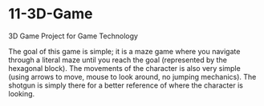 # 11-3D-Game
3D Game Project for Game Technology

The goal of this game is simple; it is a maze game where you navigate through a literal maze until you reach the goal (represented by the hexagonal block). The movements of the character is also very simple (using arrows to move, mouse to look around, no jumping mechanics). The shotgun is simply there for a better reference of where the character is looking.
